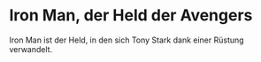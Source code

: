 # Iron Man, der Held der Avengers
Iron Man ist der Held, in den sich Tony Stark dank einer Rüstung verwandelt.